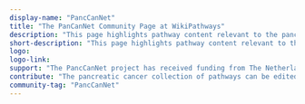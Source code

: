 ```yaml
---
display-name: "PancCanNet"
title: "The PanCanNet Community Page at WikiPathways"
description: "This page highlights pathway content relevant to the pancreatic cancer research community. This portal is under development."
short-description: "This page highlights pathway content relevant to the pancreatic cancer research community."
logo:
logo-link: 
support: "The PancCanNet project has received funding from The Netherlands Organization for Health Research and Development under the ZonMw Hotel project number 435005037."
contribute: "The pancreatic cancer collection of pathways can be edited, fixed, and added to using the pathway drawing and annotation tools here at WikiPathways. Contact Martina Kutmon (mkutmon[AT]gmail.com) if interested in curating, adding, or using pancreatic cancer pathways."
community-tag: "PancCanNet"
---
```

